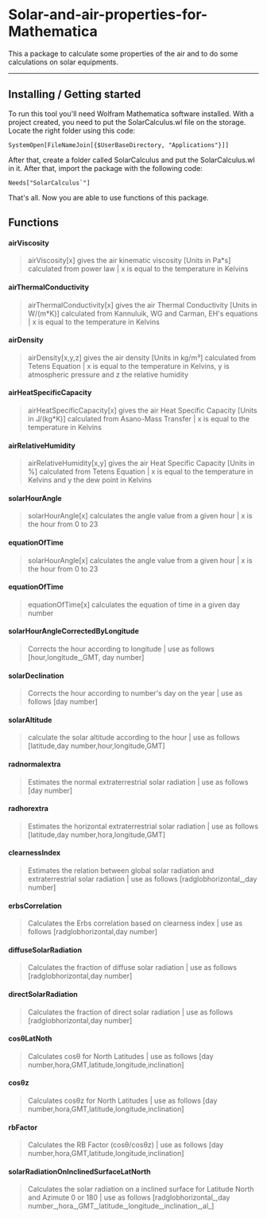 # Solar-and-air-properties-for-Mathematica
This a package to calculate some properties of the air and to do some calculations on solar equipments.
***

## Installing / Getting started
To run this tool you'll need Wolfram Mathematica software installed.
With a project created, you need to put the SolarCalculus.wl file on the storage.
Locate the right folder using this code:

```shell
SystemOpen[FileNameJoin[{$UserBaseDirectory, "Applications"}]]
```

After that, create a folder called SolarCalculus and put the SolarCalculus.wl in it. After that, import the package with the following code:

```shell
Needs["SolarCalculus`"]
```
That's all. Now you are able to use functions of this package.

## Functions

#### airViscosity
>airViscosity[x] gives the air kinematic viscosity [Units in Pa*s] calculated from power law   |   x is equal to the temperature in Kelvins
>

#### airThermalConductivity
>airThermalConductivity[x] gives the air Thermal Conductivity [Units in W/(m*K)] calculated from Kannuluik, WG and Carman, EH's equations  |   x is equal to the temperature in Kelvins
>

#### airDensity
>airDensity[x,y,z] gives the air density [Units in kg/m³] calculated from Tetens Equation   |   x is equal to the temperature in Kelvins, y is atmospheric pressure and z the relative humidity
>

#### airHeatSpecificCapacity
>airHeatSpecificCapacity[x] gives the air Heat Specific Capacity [Units in J/(kg*K)] calculated from Asano-Mass Transfer   |   x is equal to the temperature in Kelvins
>

#### airRelativeHumidity
>airRelativeHumidity[x,y] gives the air Heat Specific Capacity [Units in %] calculated from Tetens Equation   |   x is equal to the temperature in Kelvins and y the dew point in Kelvins 
>

#### solarHourAngle
>solarHourAngle[x] calculates the angle value from a given hour | x is the hour from 0 to 23
>

#### equationOfTime
>solarHourAngle[x] calculates the angle value from a given hour | x is the hour from 0 to 23
>

#### equationOfTime
>equationOfTime[x] calculates the equation of time in a given day number
>
#### solarHourAngleCorrectedByLongitude
>Corrects the hour according to longitude   | use as follows [hour,longitude_,GMT, day number]
>
#### solarDeclination
>Corrects the hour according to number's day on the year  | use as follows [day number]
>
#### solarAltitude
>calculate the solar altitude according to the hour   | use as follows [latitude,day number,hour,longitude,GMT]
>
#### radnormalextra
>Estimates the normal extraterrestrial solar radiation   | use as follows [day number]
>
#### radhorextra
>Estimates the horizontal extraterrestrial solar radiation   | use as follows [latitude,day number,hora,longitude,GMT]
>
#### clearnessIndex
>Estimates the relation between global solar radiation and extraterrestrial solar radiation  | use as follows [radglobhorizontal_,day number]
>
#### erbsCorrelation
>Calculates the Erbs correlation based on clearness index  | use as follows [radglobhorizontal,day number]
>
#### diffuseSolarRadiation
>Calculates the fraction of diffuse solar radiation  | use as follows [radglobhorizontal,day number]
>
#### directSolarRadiation
>Calculates the fraction of direct solar radiation  | use as follows [radglobhorizontal,day number]
>
#### cosθLatNoth
>Calculates cosθ for North Latitudes | use as follows [day number,hora,GMT,latitude,longitude,inclination]
>
#### cosθz
>Calculates cosθz for North Latitudes | use as follows [day number,hora,GMT,latitude,longitude,inclination]
>
#### rbFactor
>Calculates the RB Factor (cosθ/cosθz) | use as follows [day number,hora,GMT,latitude,longitude,inclination]
>
#### solarRadiationOnInclinedSurfaceLatNorth
>Calculates the solar radiation on a inclined surface for Latitude North and Azimute 0 or 180 | use as follows [radglobhorizontal_,day number_,hora_,GMT_,latitude_,longitude_,inclination_,al_]
>
